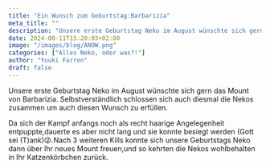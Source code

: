 ```yaml
---
title: "Ein Wunsch zum Geburtstag:Barbarizia"
meta_title: ""
description: "Unsere erste Geburtstag Neko im August wünschte sich gern das Mount von Barbarizia."
date: 2024-08-11T15:20:03+02:00
image: "/images/blog/ANOW.png"
categories: ["Alles Neko, oder was?!"]
author: "Yuuki Farron"
draft: false
---
```


Unsere erste Geburtstag Neko im August wünschte sich gern das Mount von Barbarizia. Selbstverständlich schlossen sich auch diesmal die Nekos zusammen um auch diesen Wunsch zu erfüllen.

Da sich der Kampf anfangs noch als recht haarige Angelegenheit entpuppte,dauerte es aber nicht lang und sie konnte besiegt werden (Gott sei (T)ank)😜.Nach 3 weiteren Kills konnte sich unsere Geburtstags Neko dann über Ihr neues Mount freuen,und so kehrten die Nekos wohlbehalten  in Ihr Katzenkörbchen zurück.